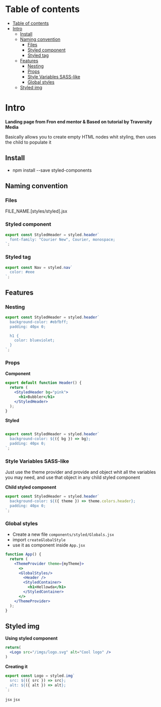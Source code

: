 # Table of contents
- [Table of contents](#table-of-contents)
- [Intro](#intro)
  - [Install](#install)
  - [Naming convention](#naming-convention)
    - [Files](#files)
    - [Styled component](#styled-component)
    - [Styled tag](#styled-tag)
  - [Features](#features)
    - [Nesting](#nesting)
    - [Props](#props)
    - [Style Variables SASS-like](#style-variables-sass-like)
    - [Global styles](#global-styles)
  - [Styled img](#styled-img)

# Intro
**Landing page from Fron end mentor & Based on tutorial by Traversity Media**

Basically allows you to create empty HTML nodes whit styling, then uses the child to populate it

## Install 
- npm install --save styled-components

## Naming convention
### Files
FILE_NAME.[styles/styled].jsx

### Styled component
```jsx
export const StyledHeader = styled.header`
  font-family: "Courier New", Courier, monospace;
`;
```

### Styled tag
```jsx
export const Nav = styled.nav`
  color: #eee
`;
```


## Features
### Nesting
```jsx
export const StyledHeader = styled.header`
  background-color: #ebfbff;
  padding: 40px 0;

  h1 {
    color: blueviolet;
  }
`;
```

### Props
**Component**
```jsx
export default function Header() {
  return (
    <StyledHeader bg="pink">
      <h1>Bubbler</h1>
    </StyledHeader>
  );
}
```

**Styled**
```jsx

export const StyledHeader = styled.header`
  background-color: ${({ bg }) => bg};
  padding: 40px 0;
`;

```

### Style Variables SASS-like
Just use the theme provider and provide and object whit all the variables you may need, and use that object in any child styled component

**Child styled component**
```jsx
export const StyledHeader = styled.header`
  background-color: ${({ theme }) => theme.colors.header};
  padding: 40px 0;
`;
```

### Global styles
- Create a new file `components/styled/Globals.jsx`
- import `createGlobalStyle`
- use it as component inside `App.jsx`


```jsx
function App() {
  return (
    <ThemeProvider theme={myTheme}>
      <>
      <GlobalStyles/>
        <Header />
        <StyledContainer>
          <h1>Hellowda</h1>
        </StyledContainer>
      </>
    </ThemeProvider>
  );
}

```

## Styled img 
**Using styled component**
```jsx
return(
  <Logo src="/imgs/logo.svg" alt="Cool logo" />
)
```

**Creating it**
```jsx
export const Logo = styled.img`
  src: ${({ src }) => src};
  alt: ${({ alt }) => alt};
`;
```


```jsx```
```jsx```